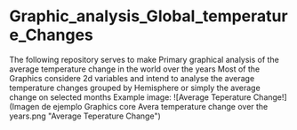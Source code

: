 # **Graphic_analysis_Global_temperature_Changes**
The following repository serves to make Primary graphical analysis of the average temperature change in the world over the years
Most of the Graphics considere 2d variables and intend to analyse the average temperature changes grouped by Hemisphere or simply the average change on selected months 
Example image: 
![Average Teperature Change!](Imagen de ejemplo Graphics core Avera temperature change over the years.png  "Average Teperature Change")
